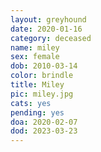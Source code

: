 ```yaml
---
layout: greyhound
date: 2020-01-16
category: deceased
name: miley
sex: female
dob: 2010-03-14
color: brindle
title: Miley
pic: miley.jpg
cats: yes
pending: yes
doa: 2020-02-07
dod: 2023-03-23
---
```


